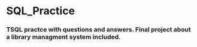 # SQL_Practice

### TSQL practce with questions and answers. Final project about a library managment system included.
